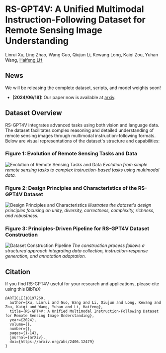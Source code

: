 # RS-GPT4V: A Unified Multimodal Instruction-Following Dataset for Remote Sensing Image Understanding


Linrui Xu, Ling Zhao, Wang Guo, Qiujun Li, Kewang Long, Kaiqi Zou, Yuhan Wang, [Haifeng Li☨](https://scholar.google.com/citations?user=51p_SJAAAAAJ)



## News
We will be releasing the complete dataset, scripts, and model weights soon!


+ **\[2024/06/18\]:** Our paper now is available at [arxiv](https://arxiv.org/abs/2406.12479).

  

## Dataset Overview

RS-GPT4V integrates advanced tasks using both vision and language data. The dataset facilitates complex reasoning and detailed understanding of remote sensing images through multimodal instruction-following formats. Below are visual representations of the dataset's structure and capabilities:

### Figure 1: Evolution of Remote Sensing Tasks and Data
![Evolution of Remote Sensing Tasks and Data](![1](https://github.com/GeoX-Lab/RS-GPT4V/assets/36953734/ec7f90f3-a25f-427a-9d98-206cd20aba3d)
)
*Evolution from simple remote sensing tasks to complex instruction-based tasks using multimodal data.*

### Figure 2: Design Principles and Characteristics of the RS-GPT4V Dataset
![Design Principles and Characteristics](![2](https://github.com/GeoX-Lab/RS-GPT4V/assets/36953734/3e14241a-c05e-48fd-b29f-963708b53b74)
)
*Illustrates the dataset's design principles focusing on unity, diversity, correctness, complexity, richness, and robustness.*

### Figure 3: Principles-Driven Pipeline for RS-GPT4V Dataset Construction
![Dataset Construction Pipeline](![3](https://github.com/GeoX-Lab/RS-GPT4V/assets/36953734/bc0dfed8-3c9a-45f3-91e7-b08b51ae8817)
)
*The construction process follows a structured approach integrating data collection, instruction-response generation, and annotation adaptation.*




## Citation
If you find RS-GPT4V useful for your research and applications, please cite using this BibTeX:

```
@ARTICLE{10197260,
  author={Xu, Linrui and Guo, Wang and Li, Qiujun and Long, Kewang and Zou, Kaiqi and Wang, Yuhan and Li, Haifeng},
  title={RS-GPT4V: A Unified Multimodal Instruction-Following Dataset for Remote Sensing Image Understanding}, 
  year={2024},
  volume={},
  number={},
  pages={1-14},
  journal={arXiv}, 
  doi={https://arxiv.org/abs/2406.12479}
}
```
